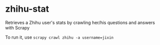 zhihu-stat
==========

Retrieves a Zhihu user's stats by crawling her/his questions and answers with Scrapy

To run it, use
`scrapy crawl zhihu -a username=jixin`
